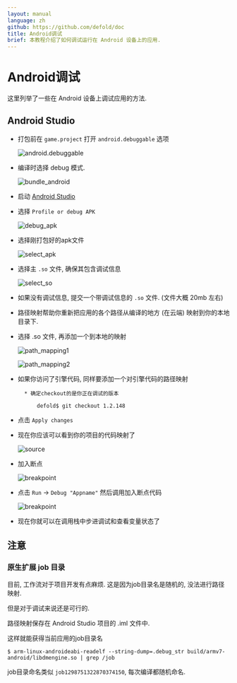 ```yaml
---
layout: manual
language: zh
github: https://github.com/defold/doc
title: Android调试
brief: 本教程介绍了如何调试运行在 Android 设备上的应用.
---
```


# Android调试

这里列举了一些在 Android 设备上调试应用的方法.

## Android Studio

* 打包前在  `game.project` 打开 `android.debuggable` 选项

	![android.debuggable](../images/extensions/debugging/android/game_project_debuggable.png)

* 编译时选择 debug 模式.

	![bundle_android](../images/extensions/debugging/android/bundle_android.png)

* 启动 [Android Studio](https://developer.android.com/studio/)

* 选择 `Profile or debug APK`

	![debug_apk](../images/extensions/debugging/android/android_profile_or_debug.png)

* 选择刚打包好的apk文件

	![select_apk](../images/extensions/debugging/android/android_select_apk.png)

* 选择主 `.so` 文件, 确保其包含调试信息

	![select_so](../images/extensions/debugging/android/android_missing_symbols.png)

* 如果没有调试信息, 提交一个带调试信息的 `.so` 文件. (文件大概 20mb 左右)

* 路径映射帮助你重新把应用的各个路径从编译的地方 (在云端) 映射到你的本地目录下.

* 选择 .so 文件, 再添加一个到本地的映射

	![path_mapping1](../images/extensions/debugging/android/path_mappings_android.png)

	![path_mapping2](../images/extensions/debugging/android/path_mappings_android2.png)

* 如果你访问了引擎代码, 同样要添加一个对引擎代码的路径映射

		* 确定checkout的是你正在调试的版本

			defold$ git checkout 1.2.148

* 点击 `Apply changes`

* 现在你应该可以看到你的项目的代码映射了

	![source](../images/extensions/debugging/android/source_mappings_android.png)

* 加入断点

	![breakpoint](../images/extensions/debugging/android/breakpoint_android.png)

* 点击 `Run` -> `Debug "Appname"` 然后调用加入断点代码

	![breakpoint](../images/extensions/debugging/android/callstack_variables_android.png)

* 现在你就可以在调用栈中步进调试和查看变量状态了


## 注意

### 原生扩展 job 目录

目前, 工作流对于项目开发有点麻烦. 这是因为job目录名是随机的, 没法进行路径映射.

但是对于调试来说还是可行的.

路径映射保存在 Android Studio 项目的 <project>.iml 文件中.

这样就能获得当前应用的job目录名

	$ arm-linux-androideabi-readelf --string-dump=.debug_str build/armv7-android/libdmengine.so | grep /job

job目录命名类似 `job1298751322870374150`, 每次编译都随机命名.

